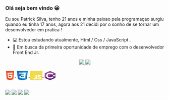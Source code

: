 ###  Olá seja bem vindo 😀

Eu sou Patrick Silva, tenho 21 anos e minha paixao pela programaçao surgiu quando
eu tinha 17 anos, agora aos 21 decidi por o sonho de se tornar um desenvolvedor em pratica ! 

- 💻 Estou estudando atualmente, Html / Css / JavaScript .
- 💼 Em busca da primeira oportunidade  de emprego com o desenvolvedor Front End Jr.


<div align="center">
  <a href="https://github.com/Paltick-Silva">
  <img height="180em" src="https://github-readme-stats.vercel.app/api?username=Patlick-Silva&show_icons=true&theme=dracula&include_all_commits=true&count_private=true"/>
  <img height="180em" src="https://github-readme-stats.vercel.app/api/top-langs/?username=Patlick-Silva&layout=compact&langs_count=7&theme=dracula"/>
</div>

<div style="display: inline_block"><br>
  <img  align="center"  alt = "Tlick-HTML"  height = "30"  largura = "40"  src ="https://raw.githubusercontent.com/devicons/devicon/master/icons/html5/html5-original.svg" >
  <img  align="center"  alt = "Tlick-CSS"  height = "30"  width = "40"  src ="https://raw.githubusercontent.com/devicons/devicon/master/icons/css3/css3-original.svg" > 
  <img align="center"  alt = "Tlick-Js"  height = "30"  width = "40"  src ="https://raw.githubusercontent.com/devicons/devicon/master/icons/javascript/javascript-plain.svg" >
  <img  align="center"  alt = "Tlick-Csharp"  height = "30"  width = "40"  src ="https://raw.githubusercontent.com/devicons/devicon/master/icons/csharp/csharp-original.svg" >
</div>
  
  ##
  
<div>
<a href="https://www.instagram.com/patlick_silva/" target="_blank"><img src="https://img.shields.io/badge/Instagram-%23E4405F?style=for-the-badge&logo=instagram&logoColor=white" target="_blank"></a>
<a  href = "https://www.twitch.tv/hellsingvalir" target="_blank"><img src="https://img.shields.io/badge/Twitch-9146FF?style=for-the-badge&logo=twitch&logoColor=white" target="_blank"></a>
<a  href = "mailto:patrickander737@outlook.com"><img src="https://img.shields.io/badge/-Gmail-%23333?style=for-the-badge&logo=gmail&logoColor=white" target="_blank"></a>
<a href="https://www.linkedin.com/in/patrick-anderson-a96a62253/" target="_blank"><img src="https://img.shields.io/badge/LinkedIn-%230077B5?style=for-the-badge&logo=linkedin&logoColor=white" target="_blank"></a>  

</div>



